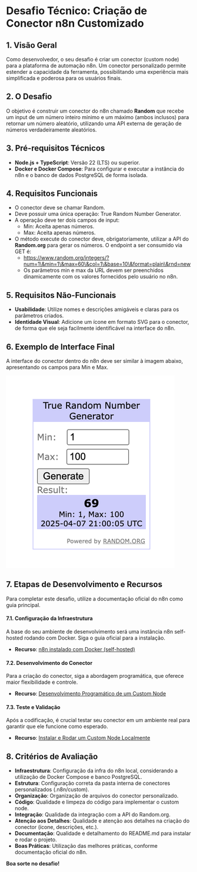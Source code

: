 # **Desafio Técnico: Criação de Conector n8n Customizado**

## **1\. Visão Geral**

Como desenvolvedor, o seu desafio é criar um conector (custom node) para a plataforma de automação n8n. Um conector personalizado permite estender a capacidade da ferramenta, possibilitando uma experiência mais simplificada e poderosa para os usuários finais.

## **2\. O Desafio**

O objetivo é construir um conector do n8n chamado **Random** que recebe um input de um número inteiro mínimo e um máximo (ambos inclusos) para retornar um número aleatório, utilizando uma API externa de geração de números verdadeiramente aleatórios.

## **3\. Pré-requisitos Técnicos**

* **Node.js \+ TypeScript**: Versão 22 (LTS) ou superior.  
* **Docker e Docker Compose**: Para configurar e executar a instância do n8n e o banco de dados PostgreSQL de forma isolada.

## **4\. Requisitos Funcionais**

* O conector deve se chamar Random.  
* Deve possuir uma única operação: True Random Number Generator.  
* A operação deve ter dois campos de input:  
  * Min: Aceita apenas números.  
  * Max: Aceita apenas números.  
* O método execute do conector deve, obrigatoriamente, utilizar a API do **Random.org** para gerar os números. O endpoint a ser consumido via GET é:  
  * https://www.random.org/integers/?num=1\&min=1\&max=60\&col=1\&base=10\&format=plain\&rnd=new  
  * Os parâmetros min e max da URL devem ser preenchidos dinamicamente com os valores fornecidos pelo usuário no n8n.

## **5\. Requisitos Não-Funcionais**

* **Usabilidade**: Utilize nomes e descrições amigáveis e claras para os parâmetros criados.  
* **Identidade Visual**: Adicione um ícone em formato SVG para o conector, de forma que ele seja facilmente identificável na interface do n8n.

## **6\. Exemplo de Interface Final**

A interface do conector dentro do n8n deve ser similar à imagem abaixo, apresentando os campos para Min e Max.

![Interface do conector dentro do n8n](interface-do-conector.png)

## **7\. Etapas de Desenvolvimento e Recursos**

Para completar este desafio, utilize a documentação oficial do n8n como guia principal.

#### **7.1. Configuração da Infraestrutura**

A base do seu ambiente de desenvolvimento será uma instância n8n self-hosted rodando com Docker. Siga o guia oficial para a instalação.

* **Recurso**: [n8n instalado com Docker (self-hosted)](https://docs.n8n.io/hosting/installation/docker/)

#### **7.2. Desenvolvimento do Conector**

Para a criação do conector, siga a abordagem programática, que oferece maior flexibilidade e controle.

* **Recurso**: [Desenvolvimento Programático de um Custom Node](https://docs.n8n.io/integrations/creating-nodes/build/programmatic-style-node/)

#### **7.3. Teste e Validação**

Após a codificação, é crucial testar seu conector em um ambiente real para garantir que ele funcione como esperado.

* **Recurso**: [Instalar e Rodar um Custom Node Localmente](https://docs.n8n.io/integrations/creating-nodes/test/run-node-locally/)

## **8\. Critérios de Avaliação**

* **Infraestrutura**: Configuração da infra do n8n local, considerando a utilização de Docker Compose e banco PostgreSQL.  
* **Estrutura**: Configuração correta da pasta interna de conectores personalizados (.n8n/custom).  
* **Organização**: Organização de arquivos do conector personalizado.  
* **Código**: Qualidade e limpeza do código para implementar o custom node.  
* **Integração**: Qualidade da integração com a API do Random.org.  
* **Atenção aos Detalhes**: Qualidade e atenção aos detalhes na criação do conector (ícone, descrições, etc.).  
* **Documentação**: Qualidade e detalhamento do README.md para instalar e rodar o projeto.  
* **Boas Práticas**: Utilização das melhores práticas, conforme documentação oficial do n8n.

**Boa sorte no desafio\!**